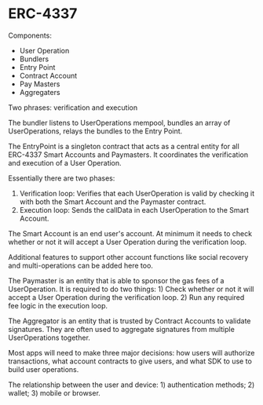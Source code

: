 # ERC-4337

Components:
- User Operation
- Bundlers
- Entry Point
- Contract Account
- Pay Masters
- Aggregaters

Two phrases: verification and execution

The bundler listens to UserOperations mempool, bundles an array of UserOperations, relays the bundles to the Entry Point.

The EntryPoint is a singleton contract that acts as a central entity for all ERC-4337 Smart Accounts and Paymasters. It coordinates the verification and execution of a User Operation.

Essentially there are two phases:

1. Verification loop: Verifies that each UserOperation is valid by checking it with both the Smart Account and the Paymaster contract.
2. Execution loop: Sends the callData in each UserOperation to the Smart Account.

The Smart Account is an end user's account. At minimum it needs to check whether or not it will accept a User Operation during the verification loop.

Additional features to support other account functions like social recovery and multi-operations can be added here too.

The Paymaster is an entity that is able to sponsor the gas fees of a UserOperation. It is required to do two things: 1) Check whether or not it will accept a User Operation during the verification loop. 2) Run any required fee logic in the execution loop.

The Aggregator is an entity that is trusted by Contract Accounts to validate signatures. They are often used to aggregate signatures from multiple UserOperations together.

Most apps will need to make three major decisions: how users will authorize transactions, what account contracts to give users, and what SDK to use to build user operations.

The relationship between the user and device: 1) authentication methods; 2) wallet; 3) mobile or browser.



